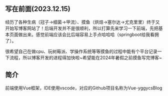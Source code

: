 ## 写在前面(2023.12.15)
经历了各种生病（冠子->细菌->甲流）、摸鱼（烘焙->塞尔达->尤克里里）终于又开始写博客网站了！后端开发并不是很顺利，所以打算先来学习一下前端，先把基本页面做出来。感觉前端应该会比后端容易上手点哈哈哈（springboot给我看拥了）。

很希望自己在做cpu、玩树莓派、学操作系统等等摸鱼的过程中能有个平台记录一下流程，所以博客开发的进程得加快啦~希望能在2024年暑假之前摸鱼写完博客~

## 简介
前端使用Vue框架，IDE使用vscode，对应的Github项目名称为Vue-yggycsBlog

